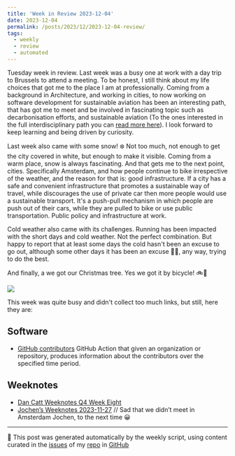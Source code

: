 ```yaml
---
title: 'Week in Review 2023-12-04'
date: 2023-12-04
permalink: /posts/2023/12/2023-12-04-review/
tags:
  - weekly
  - review
  - automated
---
```


Tuesday week in review. Last week was a busy one at work with a day trip to Brussels to attend a meeting. To be honest, I still think about my life choices that got me to the place I am at professionally. Coming from a background in Architecture, and working in cities, to now working on software development for sustainable aviation has been an interesting path, that has got me to meet and be involved in fascinating topic such as decarbonisation efforts, and sustainable aviation (To the ones interested in the full interdisciplinary path you can [read more here](https://luisnatera.com/about)). I look forward to keep learning and being driven by curiosity.

Last week also came with some snow! ❄️ Not too much, not enough to get the city covered in white, but enough to make it visible. Coming from a warm place, snow is always fascinating. And that gets me to the next point, cities. Specifically Amsterdam, and how people continue to bike irrespective of the weather, and the reason for that is: good infrastructure. If a city has a safe and convenient infrastructure that promotes a sustainable way of travel, while discourages the use of private car then more people would use a sustainable transport. It's a push-pull mechanism in which people are push out of their cars, while they are pulled to bike or use public transportation. Public policy and infrastructure at work.

Cold weather also came with its challenges. Running has been impacted with the short days and cold weather. Not the perfect combination. But happy to report that at least some days the cold hasn't been an excuse to go out, although some other days it has been an excuse 🤷‍♂️, any way, trying to do the best.

And finally, a we got our Christmas tree. Yes we got it by bicycle! 🚲🎄

![]({{imgsurl}}/2023-12-04-tree.png)

This week was quite busy and didn't collect too much links, but still, here they are:

## Software
-  [GitHub contributors](https://github.com/github/contributors) GitHub Action that given an organization or repository, produces information about the contributors over the specified time period. 

## Weeknotes
-  [Dan Catt Weeknotes Q4 Week Eight](https://www.youtube.com/watch?v=gmBvB4W6CJg)
-  [Jochen’s Weeknotes 2023-11-27](https://wersdoerfer.de/blogs/ephes_blog/weeknotes-2023-11-27/) // Sad that we didn’t meet in Amsterdam Jochen, to the next time 😀

***
🤖 This post was generated automatically by the weekly script, using content curated in the [issues](https://github.com/nateraluis/nateraluis.github.io/issues) of my [repo](https://github.com/nateraluis/nateraluis.github.io/) in [GitHub](https://github.com/nateraluis)
